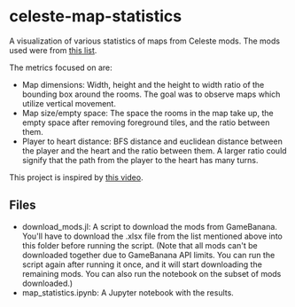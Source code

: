 # celeste-map-statistics
A visualization of various statistics of maps from Celeste mods. The mods used were from [this list](https://docs.google.com/spreadsheets/d/1_fYM8JABpChRmwvyydB3a6C5AkiFRqYLus4NWHJbJpU/edit#gid=831454936]).

The metrics focused on are:
- Map dimensions: Width, height and the height to width ratio of the bounding box around the rooms. The goal was to observe maps which utilize vertical movement.
- Map size/empty space: The space the rooms in the map take up, the empty space after removing foreground tiles, and the ratio between them.
- Player to heart distance: BFS distance and euclidean distance between the player and the heart and the ratio between them. A larger ratio could signify that the path from the player to the heart has many turns.

This project is inspired by [this video](https://www.youtube.com/watch?v=I9ieN1ACfP4).

## Files
- download_mods.jl: A script to download the mods from GameBanana. You'll have to download the .xlsx file from the list mentioned above into this folder before running the script. (Note that all mods can't be downloaded together due to GameBanana API limits. You can run the script again after running it once, and it will start downloading the remaining mods. You can also run the notebook on the subset of mods downloaded.)
- map_statistics.ipynb: A Jupyter notebook with the results.
